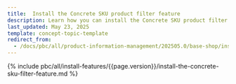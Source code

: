 ```yaml
---
title:  Install the Сoncrete SKU product filter feature 
description: Learn how you can install the Concrete SKU product filter feature.
last_updated: May 23, 2025
template: concept-topic-template
redirect_from:
  - /docs/pbc/all/product-information-management/202505.0/base-shop/install-and-upgrade/install-features/install-the-concrete-sku-filter-feature.html
---
```


{% include pbc/all/install-features/{{page.version}}/install-the-concrete-sku-filter-feature.md %} <!-- To edit, see /_includes/pbc/all/install-features/latest/install-the-concrete-sku-filter-feature.md -->
